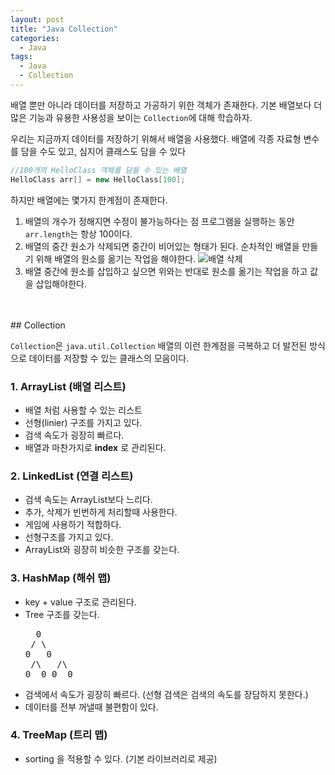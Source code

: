 ```yaml
---
layout: post
title: "Java Collection"
categories:
  - Java
tags:
  - Java
  - Collection
---
```


배열 뿐만 아니라 데이터를 저장하고 가공하기 위한 객체가 존재한다.
기본 배열보다 더 많은 기능과 유용한 사용성을 보이는 ```Collection```에 대해 학습하자.



우리는 지금까지 데이터를 저장하기 위해서 배열을 사용했다.
배열에 각종 자료형 변수를 담을 수도 있고, 심지어 클래스도 담을 수 있다



```java
//100개의 HelloClass 객체를 담을 수 있는 배열
HelloClass arr[] = new HelloClass[100];
```
하지만 배열에는 몇가지 한계점이 존재한다.
1. 배열의 개수가 정해지면 수정이 불가능하다는 점
  프로그램을 실행하는 동안```arr.length```는 항상 100이다.
2. 배열의 중간 원소가 삭제되면 중간이 비어있는 형태가 된다. 순차적인 배열을 만들기 위해 배열의 원소를 옮기는 작업을 해야한다.
  ![배열 삭제](https://i.imgur.com/wXj5lIQ.png)
3. 배열 중간에 원소를 삽입하고  싶으면 위와는 반대로 원소를 옮기는 작업을 하고 값을 삽입해야한다.

<br>
<br>
## Collection

```Collection```은 ```java.util.Collection``` 배열의 이런 한계점을 극복하고 더 발전된 방식으로 데이터를 저장할 수 있는 클래스의 모음이다.

###

### 1. ArrayList (배열 리스트)

- 배열 처럼 사용할 수 있는 리스트
- 선형(linier) 구조를 가지고 있다.
- 검색 속도가 굉장히 빠르다.
- 배열과 마찬가지로 **index** 로 관리된다.


### 2. LinkedList (연결 리스트)
- 검색 속도는 ArrayList보다 느리다.
- 추가, 삭제가 빈번하게 처리할때 사용한다.
- 게임에 사용하기 적합하다.
- 선형구조를 가지고 있다.
- ArrayList와 굉장히 비슷한 구조를 갖는다.

### 3. HashMap (해쉬 맵)
- key + value 구조로 관리된다.
- Tree 구조를 갖는다.
  <pre>
    0
   / \
  0   0
   /\   /\
  0  0 0  0
  </pre>
- 검색에서 속도가 굉장히 빠르다. (선형 검색은 검색의 속도를 장담하지 못한다.)
- 데이터를 전부 꺼낼때 불편함이 있다.

### 4. TreeMap (트리 맵)
- sorting 을 적용할 수 있다. (기본 라이브러리로 제공)
